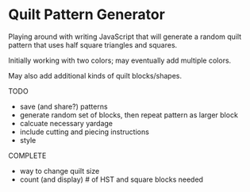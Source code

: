 # Quilt Pattern Generator

Playing around with writing JavaScript that will generate a random quilt pattern that uses half square triangles and squares. 

Initially working with two colors; may eventually add multiple colors.

May also add additional kinds of quilt blocks/shapes.

TODO
- save (and share?) patterns
- generate random set of blocks, then repeat pattern as larger block
- calcuate necessary yardage
- include cutting and piecing instructions
- style

COMPLETE
- way to change quilt size
- count (and display) # of HST and square blocks needed

